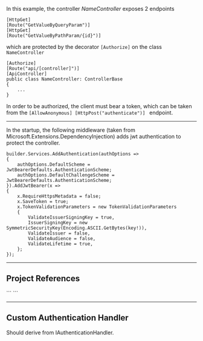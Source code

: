 ﻿In this example, the controller _NameController_ exposes 2 endpoints
```
[HttpGet]
[Route("GetValueByQueryParam")]
[HttpGet]
[Route("GetValueByPathParam/{id}")]
```
which are protected by the decorator `[Authorize]` on the class `NameController`

```
[Authorize]
[Route("api/[controller]")]
[ApiController]
public class NameController: ControllerBase
{
    ...
}
```

In order to be authorized, the client must bear a token, which can be taken from the 
`[AllowAnonymous]
[HttpPost("authenticate")]
`
endpoint. 

---
In the startup, the following middleware
(taken from Microsoft.Extensions.DependencyInjection)
adds jwt authentication to protect the controller.
```
builder.Services.AddAuthentication(authOptions =>
{
    authOptions.DefaultScheme = JwtBearerDefaults.AuthenticationScheme;
    authOptions.DefaultChallengeScheme = JwtBearerDefaults.AuthenticationScheme;
}).AddJwtBearer(x =>
{
    x.RequireHttpsMetadata = false;
    x.SaveToken = true;
    x.TokenValidationParameters = new TokenValidationParameters
    {
        ValidateIssuerSigningKey = true,
        IssuerSigningKey = new SymmetricSecurityKey(Encoding.ASCII.GetBytes(key!)),
        ValidateIssuer = false,
        ValidateAudience = false,
        ValidateLifetime = true,
    };
});
```

---
<h2>Project References</h2>
```
        <PackageReference Include="Microsoft.AspNetCore.Authentication.JwtBearer" Version="7.0.8" />
        <PackageReference Include="Microsoft.AspNetCore.OpenApi" Version="7.0.5" />
        <PackageReference Include="Swashbuckle.AspNetCore" Version="6.4.0" />
        <PackageReference Include="System.IdentityModel.Tokens.Jwt" Version="6.31.0" />
```

---
<h2>Custom Authentication Handler</h2>
Should derive from IAuthenticationHandler.
